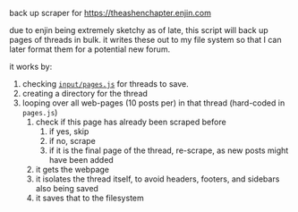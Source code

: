 back up scraper for https://theashenchapter.enjin.com


due to enjin being extremely sketchy as of late, this script will back up pages of threads in bulk. it writes these out to my file system so that I can later format them for a potential new forum.

it works by:
1. checking [`input/pages.js`](input/pages.js) for threads to save.
2. creating a directory for the thread
3. looping over all web-pages (10 posts per) in that thread (hard-coded in `pages.js`)
    1. check if this page has already been scraped before
        1. if yes, skip
        2. if no, scrape
        3. if it is the final page of the thread, re-scrape, as new posts might have been added
    2. it gets the webpage
    3. it isolates the thread itself, to avoid headers, footers, and sidebars also being saved
    4. it saves that to the filesystem
